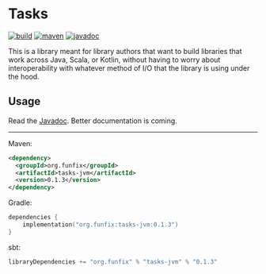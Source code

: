 # Tasks

[![build](https://github.com/funfix/tasks/actions/workflows/build.yaml/badge.svg)](https://github.com/funfix/tasks/actions/workflows/build.yaml) [![maven](https://img.shields.io/maven-central/v/org.funfix/tasks-jvm.svg)](https://central.sonatype.com/artifact/org.funfix/tasks-jvm) [![javadoc](https://javadoc.io/badge2/org.funfix/tasks-jvm/javadoc.svg)](https://javadoc.io/doc/org.funfix/tasks-jvm)

This is a library meant for library authors that want to build libraries that work across Java, Scala, or Kotlin, without having to worry about interoperability with whatever method of I/O that the library is using under the hood.

## Usage

Read the [Javadoc](https://javadoc.io/doc/org.funfix/tasks-jvm).
Better documentation is coming.

---

Maven:
```xml
<dependency>
  <groupId>org.funfix</groupId>
  <artifactId>tasks-jvm</artifactId>
  <version>0.1.3</version>
</dependency>
```

Gradle:
```kotlin
dependencies {
    implementation("org.funfix:tasks-jvm:0.1.3")
}
```

sbt:
```scala
libraryDependencies += "org.funfix" % "tasks-jvm" % "0.1.3"
```
